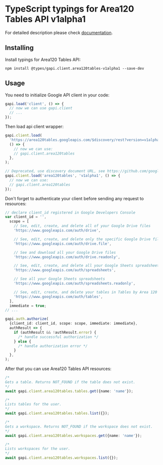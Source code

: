 # TypeScript typings for Area120 Tables API v1alpha1

For detailed description please check [documentation](https://support.google.com/area120-tables/answer/10011390).

## Installing

Install typings for Area120 Tables API:

```
npm install @types/gapi.client.area120tables-v1alpha1 --save-dev
```

## Usage

You need to initialize Google API client in your code:

```typescript
gapi.load('client', () => {
  // now we can use gapi.client
  // ...
});
```

Then load api client wrapper:

```typescript
gapi.client.load(
  'https://area120tables.googleapis.com/$discovery/rest?version=v1alpha1',
  () => {
    // now we can use:
    // gapi.client.area120tables
  },
);
```

```typescript
// Deprecated, use discovery document URL, see https://github.com/google/google-api-javascript-client/blob/master/docs/reference.md#----gapiclientloadname----version----callback--
gapi.client.load('area120tables', 'v1alpha1', () => {
  // now we can use:
  // gapi.client.area120tables
});
```

Don't forget to authenticate your client before sending any request to resources:

```typescript
// declare client_id registered in Google Developers Console
var client_id = '',
  scope = [
    // See, edit, create, and delete all of your Google Drive files
    'https://www.googleapis.com/auth/drive',

    // See, edit, create, and delete only the specific Google Drive files you use with this app
    'https://www.googleapis.com/auth/drive.file',

    // See and download all your Google Drive files
    'https://www.googleapis.com/auth/drive.readonly',

    // See, edit, create, and delete all your Google Sheets spreadsheets
    'https://www.googleapis.com/auth/spreadsheets',

    // See all your Google Sheets spreadsheets
    'https://www.googleapis.com/auth/spreadsheets.readonly',

    // See, edit, create, and delete your tables in Tables by Area 120
    'https://www.googleapis.com/auth/tables',
  ],
  immediate = true;
// ...

gapi.auth.authorize(
  {client_id: client_id, scope: scope, immediate: immediate},
  authResult => {
    if (authResult && !authResult.error) {
      /* handle successful authorization */
    } else {
      /* handle authorization error */
    }
  },
);
```

After that you can use Area120 Tables API resources: <!-- TODO: make this work for multiple namespaces -->

```typescript
/*
Gets a table. Returns NOT_FOUND if the table does not exist.
*/
await gapi.client.area120tables.tables.get({name: 'name'});

/*
Lists tables for the user.
*/
await gapi.client.area120tables.tables.list({});

/*
Gets a workspace. Returns NOT_FOUND if the workspace does not exist.
*/
await gapi.client.area120tables.workspaces.get({name: 'name'});

/*
Lists workspaces for the user.
*/
await gapi.client.area120tables.workspaces.list({});
```
